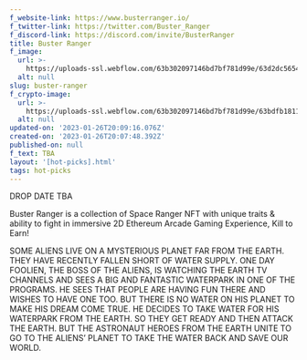 ```yaml
---
f_website-link: https://www.busterranger.io/
f_twitter-link: https://twitter.com/Buster_Ranger
f_discord-link: https://discord.com/invite/BusterRanger
title: Buster Ranger
f_image:
  url: >-
    https://uploads-ssl.webflow.com/63b302097146bd7bf781d99e/63d2dc565482bdab85d84938_buster_ranger_pfp_1666242628465.gif
  alt: null
slug: buster-ranger
f_crypto-image:
  url: >-
    https://uploads-ssl.webflow.com/63b302097146bd7bf781d99e/63bdfb1811e947332b8b86a9_1175229_eth_ether_ethereum_icon%20(1).svg
  alt: null
updated-on: '2023-01-26T20:09:16.076Z'
created-on: '2023-01-26T20:07:48.392Z'
published-on: null
f_text: TBA
layout: '[hot-picks].html'
tags: hot-picks
---
```


DROP DATE TBA

Buster Ranger is a collection of Space Ranger NFT with unique traits & ability to fight in immersive 2D Ethereum Arcade Gaming Experience, Kill to Earn!

SOME ALIENS LIVE ON A MYSTERIOUS PLANET FAR FROM THE EARTH. THEY HAVE RECENTLY FALLEN SHORT OF WATER SUPPLY. ONE DAY FOOLIEN, THE BOSS OF THE ALIENS, IS WATCHING THE EARTH TV CHANNELS AND SEES A BIG AND FANTASTIC WATERPARK IN ONE OF THE PROGRAMS. HE SEES THAT PEOPLE ARE HAVING FUN THERE AND WISHES TO HAVE ONE TOO. BUT THERE IS NO WATER ON HIS PLANET TO MAKE HIS DREAM COME TRUE. HE DECIDES TO TAKE WATER FOR HIS WATERPARK FROM THE EARTH. SO THEY GET READY AND THEN ATTACK THE EARTH. BUT THE ASTRONAUT HEROES FROM THE EARTH UNITE TO GO TO THE ALIENS’ PLANET TO TAKE THE WATER BACK AND SAVE OUR WORLD.

  

‍
